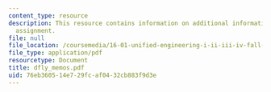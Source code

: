 ```yaml
---
content_type: resource
description: This resource contains information on additional information on the lab
  assignment.
file: null
file_location: /coursemedia/16-01-unified-engineering-i-ii-iii-iv-fall-2005-spring-2006/76eb360514e729fcaf0432cb883f9d3e_dfly_memos.pdf
file_type: application/pdf
resourcetype: Document
title: dfly_memos.pdf
uid: 76eb3605-14e7-29fc-af04-32cb883f9d3e
---
```

